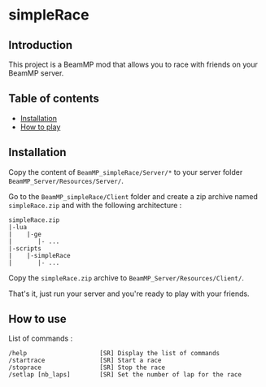 # simpleRace

## Introduction

This project is a BeamMP mod that allows you to race with friends on your BeamMP server.

## Table of contents

* [Installation](#installation)
* [How to play](#how-to-play)

## Installation

Copy the content of `BeamMP_simpleRace/Server/*` to your server folder `BeamMP_Server/Resources/Server/`.

Go to the `BeamMP_simpleRace/Client` folder and create a zip archive named `simpleRace.zip` and with the following architecture :

```
simpleRace.zip
|-lua
|    |-ge
|       |- ...
|-scripts
|    |-simpleRace
|       |- ...
```

Copy the `simpleRace.zip` archive to `BeamMP_Server/Resources/Client/`.



That's it, just run your server and you're ready to play with your friends.

## How to use

List of commands :

```
/help                    [SR] Display the list of commands
/startrace               [SR] Start a race
/stoprace                [SR] Stop the race
/setlap [nb_laps]        [SR] Set the number of lap for the race
```